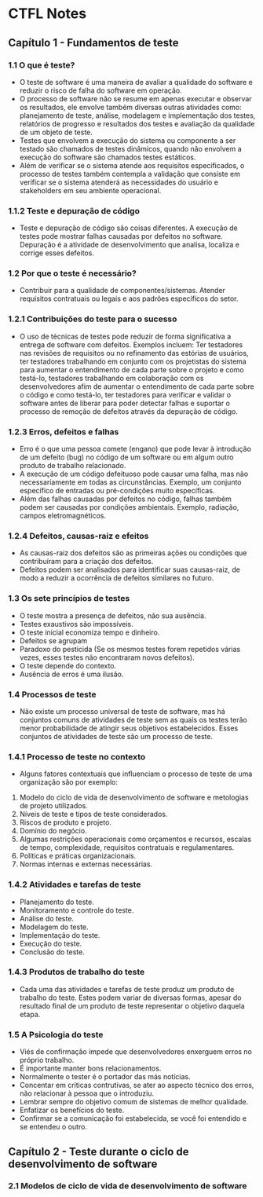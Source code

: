 # CTFL Notes

## Capítulo 1 - Fundamentos de teste

### 1.1 O que é teste?

- O teste de software é uma maneira de avaliar a qualidade do software e reduzir o risco de falha do software em operação.
- O processo de software não se resume em apenas executar e observar os resultados, ele envolve também diversas outras atividades como: planejamento de teste, análise, modelagem e implementação dos testes, relatórios de progresso e resultados dos testes e avaliação da qualidade de um objeto de teste.
- Testes que envolvem a execução do sistema ou componente a ser testado são chamados de testes dinâmicos, quando não envolvem a execução do software são chamados testes estáticos.
- Além de verificar se o sistema atende aos requisitos especificados, o processo de testes também contempla a validação que consiste em verificar se o sistema atenderá as necessidades do usuário e stakeholders em seu ambiente operacional.

### 1.1.2 Teste e depuração de código

- Teste e depuração de código são coisas diferentes. A execução de testes pode mostrar falhas causadas por defeitos no software. Depuração é a atividade de desenvolvimento que analisa, localiza e corrige esses defeitos.

### 1.2 Por que o teste é necessário?

- Contribuir para a qualidade de componentes/sistemas. Atender requisitos contratuais ou legais e aos padrões específicos do setor.

### 1.2.1 Contribuições do teste para o sucesso

- O uso de técnicas de testes pode reduzir de forma significativa a entrega de software com defeitos. Exemplos incluem: Ter testadores nas revisões de requisitos ou no refinamento das estórias de usuários, ter testadores trabalhando em conjunto com os projetistas do sistema para aumentar o entendimento de cada parte sobre o projeto e como testá-lo, testadores trabalhando em colaboração com os desenvolvedores afim de aumentar o entendimento de cada parte sobre o código e como testá-lo, ter testadores para verificar e validar o software antes de liberar para poder detectar falhas e suportar o processo de remoção de defeitos através da depuração de código.

### 1.2.3 Erros, defeitos e falhas

- Erro é o que uma pessoa comete (engano) que pode levar à introdução de um defeito (bug) no código de um software ou em algum outro produto de trabalho relacionado.
- A execução de um código defeituoso pode causar uma falha, mas não necessariamente em todas as circunstâncias. Exemplo, um conjunto específico de entradas ou pré-condições muito específicas.
- Além das falhas causadas por defeitos no código, falhas também podem ser causadas por condições ambientais. Exemplo, radiação, campos eletromagnéticos.

### 1.2.4 Defeitos, causas-raiz e efeitos

- As causas-raiz dos defeitos são as primeiras ações ou condições que contribuíram para a criação dos defeitos.
- Defeitos podem ser analisados para identificar suas causas-raiz, de modo a reduzir a ocorrência de defeitos similares no futuro.

### 1.3 Os sete princípios de testes

- O teste mostra a presença de defeitos, não sua ausência.
- Testes exaustivos são impossíveis.
- O teste inicial economiza tempo e dinheiro.
- Defeitos se agrupam
- Paradoxo do pesticida (Se os mesmos testes forem repetidos várias vezes, esses testes não encontraram novos defeitos).
- O teste depende do contexto.
- Ausência de erros é uma ilusão.

### 1.4 Processos de teste

- Não existe um processo universal de teste de software, mas há conjuntos comuns de atividades de teste sem as quais os testes terão menor probabilidade de atingir seus objetivos estabelecidos. Esses conjuntos de atividades de teste são um processo de teste.

### 1.4.1 Processo de teste no contexto

- Alguns fatores contextuais que influenciam o processo de teste de uma organização são por exemplo:

1. Modelo do ciclo de vida de desenvolvimento de software e metologias de projeto utilizados.
2. Níveis de teste e tipos de teste considerados.
3. Riscos de produto e projeto.
4. Domínio do negócio.
5. Algumas restrições operacionais como orçamentos e recursos, escalas de tempo, complexidade, requisitos contratuais e regulamentares.
6. Políticas e práticas organizacionais.
7. Normas internas e externas necessárias.

### 1.4.2 Atividades e tarefas de teste

- Planejamento do teste.
- Monitoramento e controle do teste.
- Análise do teste.
- Modelagem do teste.
- Implementação do teste.
- Execução do teste.
- Conclusão do teste.

### 1.4.3 Produtos de trabalho do teste

- Cada uma das atividades e tarefas de teste produz um produto de trabalho do teste. Estes podem variar de diversas formas, apesar do resultado final de um produto de teste representar o objetivo daquela etapa.

### 1.5 A Psicologia do teste

- Viés de confirmação impede que desenvolvedores enxerguem erros no próprio trabalho.
- É importante manter bons relacionamentos.
- Normalmente o tester é o portador das más notícias.
- Concentar em críticas contrutivas, se ater ao aspecto técnico dos erros, não relacionar à pessoa que o introduziu.
- Lembrar sempre do objetivo comum de sistemas de melhor qualidade.
- Enfatizar os benefícios do teste.
- Confirmar se a comunicação foi estabelecida, se você foi entendido e se entendeu o outro.

## Capítulo 2 - Teste durante o ciclo de desenvolvimento de software

### 2.1 Modelos de ciclo de vida de desenvolvimento de software
